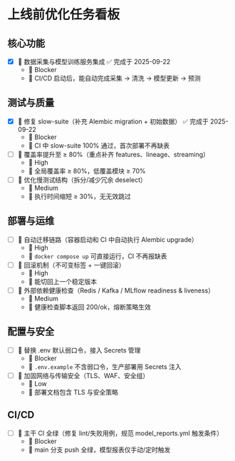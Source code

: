 # 上线前优化任务看板

## 核心功能
- [x] 📌 数据采集与模型训练服务集成 ✅ 完成于 2025-09-22
  - 🎯 Blocker
  - 📝 CI/CD 启动后，能自动完成采集 → 清洗 → 模型更新 → 预测

## 测试与质量
- [x] 📌 修复 slow-suite（补充 Alembic migration + 初始数据） ✅ 完成于 2025-09-22
  - 🎯 Blocker
  - 📝 CI 中 slow-suite 100% 通过，首次部署不再缺表
- [ ] 📌 覆盖率提升至 ≥ 80%（重点补齐 features、lineage、streaming）
  - 🎯 High
  - 📝 全局覆盖率 ≥ 80%，低覆盖模块 ≥ 70%
- [ ] 📌 优化慢测试结构（拆分/减少冗余 deselect）
  - 🎯 Medium
  - 📝 执行时间缩短 ≥ 30%，无无效跳过

## 部署与运维
- [ ] 📌 自动迁移链路（容器启动和 CI 中自动执行 Alembic upgrade）
  - 🎯 High
  - 📝 `docker compose up` 可直接运行，CI 不再报缺表
- [ ] 📌 回滚机制（不可变标签 + 一键回滚）
  - 🎯 High
  - 📝 能切回上一个稳定版本
- [ ] 📌 外部依赖健康检查（Redis / Kafka / MLflow readiness & liveness）
  - 🎯 Medium
  - 📝 健康检查脚本返回 200/ok，熔断策略生效

## 配置与安全
- [ ] 📌 替换 .env 默认弱口令，接入 Secrets 管理
  - 🎯 Blocker
  - 📝 `.env.example` 不含弱口令，生产部署用 Secrets 注入
- [ ] 📌 加固网络与传输安全（TLS、WAF、安全组）
  - 🎯 Low
  - 📝 部署文档包含 TLS 与安全策略

## CI/CD
- [ ] 📌 主干 CI 全绿（修复 lint/失败用例，规范 model_reports.yml 触发条件）
  - 🎯 Blocker
  - 📝 main 分支 push 全绿，模型报表仅手动/定时触发
